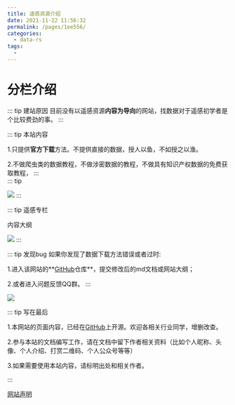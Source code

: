 ```yaml
---
title: 遥感资源介绍
date: 2021-11-22 11:56:32
permalink: /pages/1ee556/
categories:
  - data-rs
tags:
  - 
---
```

# 分栏介绍

::: tip 建站原因
目前没有以遥感资源**内容为导向**的网站，找数据对于遥感初学者是个比较费劲的事。
:::

::: tip 本站内容

1.只提供**官方下载**方法。不提供直接的数据，授人以鱼，不如授之以渔。

2.不做爬虫类的数据教程，不做涉密数据的教程，不做具有知识产权数据的免费获取教程，
:::  
::: tip  

![](https://gitee.com/kitmyfaceplease/image_upload/raw/master/image/20211120135703.png)
:::


::: tip 遥感专栏
  
  内容大纲

<img src="https://gitee.com/kitmyfaceplease/image_upload/raw/master/image/遥感数据.png" />
:::

::: tip 发现bug
如果你发现了数据下载方法错误或者过时:

1.进入该网站的**[GitHub](https://github.com/ruiduobao/ruiduobao.com.git)仓库**，提交修改后的md文档或网站大纲；

2.或者进入问题反馈QQ群。
:::

<img src="https://gitee.com/kitmyfaceplease/image_upload/raw/master/image/地信遥感导航网-问题反馈群群聊二维码.png" />

::: tip 写在最后

1.本网站的页面内容，已经在[GitHub](https://github.com/ruiduobao/ruiduobao.com.git)上开源。欢迎各相关行业同学，增删改查。

2.参与本站的文档编写工作，请在文档中留下作者相关资料（比如个人昵称、头像、个人介绍、打赏二维码、个人公众号等等）

3.如果需要使用本站内容，请标明出处和相关作者。

:::

[网站声明](https://gitee.com/kitmyfaceplease/image_upload/raw/master/image/20211114174754.png)
